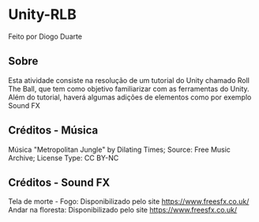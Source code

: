 # Unity-RLB

Feito por Diogo Duarte

## Sobre
Esta atividade consiste na resolução de um tutorial do Unity chamado Roll The Ball, que tem como objetivo familiarizar com as ferramentas do Unity. Além do tutorial, haverá algumas adições de elementos como por exemplo Sound FX

## Créditos - Música
Música "Metropolitan Jungle" by Dilating Times; Source: Free Music Archive; License Type: CC BY-NC

## Créditos - Sound FX
Tela de morte - Fogo: Disponibilizado pelo site https://www.freesfx.co.uk/
Andar na floresta: Disponibilizado pelo site https://www.freesfx.co.uk/

